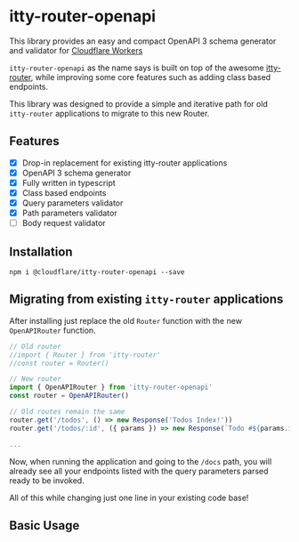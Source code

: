 # itty-router-openapi

This library provides an easy and compact OpenAPI 3 schema generator and validator
for [Cloudflare Workers](https://developers.cloudflare.com/workers/)

`itty-router-openapi` as the name says is built on top of the awesome [itty-router](https://github.com/kwhitley/itty-router),
while improving some core features such as adding class based endpoints.

This library was designed to provide a simple and iterative path for old `itty-router` applications to migrate to this new
Router.

## Features

- [x] Drop-in replacement for existing itty-router applications
- [x] OpenAPI 3 schema generator
- [x] Fully written in typescript
- [x] Class based endpoints
- [x] Query parameters validator
- [x] Path parameters validator
- [ ] Body request validator

## Installation

```
npm i @cloudflare/itty-router-openapi --save
```

## Migrating from existing `itty-router` applications

After installing just replace the old `Router` function with the new `OpenAPIRouter` function.

```ts
// Old router
//import { Router } from 'itty-router'
//const router = Router()

// New router
import { OpenAPIRouter } from 'itty-router-openapi'
const router = OpenAPIRouter()

// Old routes remain the same
router.get('/todos', () => new Response('Todos Index!'))
router.get('/todos/:id', ({ params }) => new Response(`Todo #${params.id}`))

...
```

Now, when running the application and going to the `/docs` path, you will already see all your endpoints listed with the query
parameters parsed ready to be invoked.

All of this while changing just one line in your existing code base!

## Basic Usage

```ts

```
